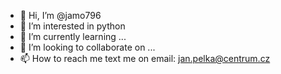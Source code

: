 - 👋 Hi, I’m @jamo796
- 👀 I’m interested in python
- 🌱 I’m currently learning ...
- 💞️ I’m looking to collaborate on ...
- 📫 How to reach me text me on email: jan.pelka@centrum.cz

<!---
jamo796/jamo796 is a ✨ special ✨ repository because its `README.md` (this file) appears on your GitHub profile.
You can click the Preview link to take a look at your changes.
--->
